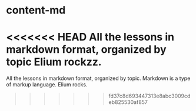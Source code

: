 # content-md
<<<<<<< HEAD
All the lessons in markdown format, organized by topic
Elium rockzz.
=======
All the lessons in markdown format, organized by topic.
Markdown is a type of markup language.
Elium rocks.
>>>>>>> fd37c8d693447313e8abc3009cdeb825530af857
